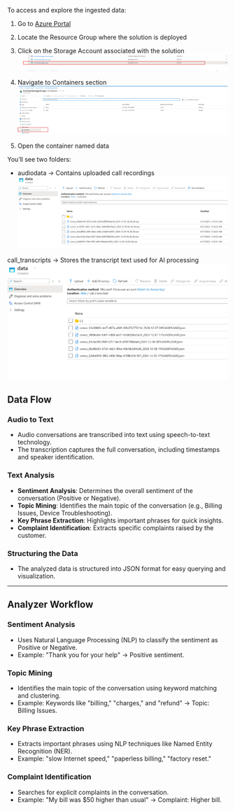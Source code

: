 <!-- ## **1. Overview of the Data** -->

To access and explore the ingested data:

1. Go to [Azure Portal](https://portal.azure.com/)

2. Locate the Resource Group where the solution is deployed

3. Click on the Storage Account associated with the solution
      ![image](../img/storage-blob.png)

4. Navigate to Containers section
      ![image](../img/storage-container.png)

5. Open the container named data

You’ll see two folders:

- audiodata → Contains uploaded call recordings
      ![image](../img/audio-folder.png)

call_transcripts → Stores the transcript text used for AI processing
      ![image](../img/call_transcripts.png)
<!-- The Sample dataset used for this solution contains customer interactions categorized into various topics. Each entry includes:

- **ConversationId**: Unique identifier for each conversation.
- **StartTime** and **EndTime**: Timestamps for when the conversation occurred.
- **Content**: Full transcript of the conversation.
- **Summary**: A concise summary of the interaction.
- **Sentiment**: Sentiment analysis of the conversation (e.g., Positive, Negative).
- **Topic**: The main topic of the conversation.
- **Key Phrases**: Extracted key phrases for quick insights.
- **Complaint**: Specific complaints raised by the customer (if any).
- **Mined Topic**: Categorized topic based on the conversation.

--- -->

## **Data Flow**

### **Audio to Text**
- Audio conversations are transcribed into text using speech-to-text technology.
- The transcription captures the full conversation, including timestamps and speaker identification.

### **Text Analysis**
- **Sentiment Analysis**: Determines the overall sentiment of the conversation (Positive or Negative).
- **Topic Mining**: Identifies the main topic of the conversation (e.g., Billing Issues, Device Troubleshooting).
- **Key Phrase Extraction**: Highlights important phrases for quick insights.
- **Complaint Identification**: Extracts specific complaints raised by the customer.

### **Structuring the Data**
- The analyzed data is structured into JSON format for easy querying and visualization.

---

<!-- ## ** Key Insights**
### **Frequent Topics**
1. **Account Management**:
      - Includes account updates, voicemail setup, and call forwarding.
      - Example: Updating address and email information.

2. **Billing Issues**:
      - Covers billing discrepancies, payment failures, and refunds.
      - Example: Resolving double charges or unexpected fees.

3. **Service Activation**:
      - Assistance with activating new services, SIM cards, or scheduling appointments.
      - Example: Activating a new SIM card or setting up international roaming.

4. **Device Troubleshooting**:
      - Support for device-related issues like freezing, battery drain, or hardware malfunctions.
      - Example: Factory reset for a tablet or troubleshooting a phone's battery.

5. **Internet Connectivity**:
      - Troubleshooting slow or unreliable internet connections.
      - Example: Diagnosing slow speeds and resetting modems.

6. **Parental Controls**:
      - Setting up and managing parental controls for children’s devices.
      - Example: Configuring screen time limits and app restrictions.

### **Sentiment Analysis**
- **Positive Sentiment**: Majority of interactions indicate customer satisfaction with the support provided.
- **Negative Sentiment**: Often linked to unresolved billing issues or technical difficulties. -->

<!-- ### **Common Complaints**
- Billing discrepancies (e.g., double charges, unexpected fees).
- Internet speed issues.
- Device malfunctions (e.g., freezing, battery drain).

--- -->

## **Analyzer Workflow**

### **Sentiment Analysis**
- Uses Natural Language Processing (NLP) to classify the sentiment as Positive or Negative.
- Example: "Thank you for your help" → Positive sentiment.

### **Topic Mining**
- Identifies the main topic of the conversation using keyword matching and clustering.
- Example: Keywords like "billing," "charges," and "refund" → Topic: Billing Issues.

### **Key Phrase Extraction**
- Extracts important phrases using NLP techniques like Named Entity Recognition (NER).
- Example: "slow Internet speed," "paperless billing," "factory reset."

### **Complaint Identification**
- Searches for explicit complaints in the conversation.
- Example: "My bill was $50 higher than usual" → Complaint: Higher bill.